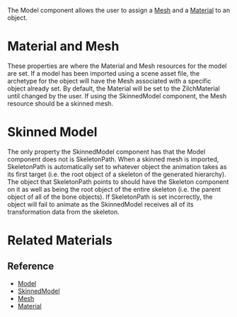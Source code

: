 The Model component allows the user to assign a [Mesh](https://github.com/ZilchEngine/ZilchDocs/blob/master/code_reference/class_reference/mesh.markdown) and a [ Material](https://github.com/ZilchEngine/ZilchDocs/blob/master/zilch_editor_documentation/zilchmanual/graphics/materials/materials_overview.markdown) to an object.

 # Material and Mesh

These properties are where the Material and Mesh resources for the model are set. If a model has been imported using a scene asset file,  the archetype for the object will have the Mesh associated with a specific object already set. By default, the Material will be set to the ZilchMaterial until changed by the user.  If using the SkinnedModel component, the Mesh resource should be a skinned mesh. 

 # Skinned Model

The only property the SkinnedModel component has that the Model component does not is SkeletonPath. When a skinned mesh is imported, SkeletonPath is automatically set to whatever object the animation takes as its first target (i.e. the root object of a skeleton of the generated hierarchy).  The object that SkeletonPath points to should have the Skeleton component on it as well as being the root object of the entire skeleton (i.e. the parent object of all of the bone objects). If SkeletonPath is set incorrectly, the object will fail to animate as the SkinnedModel receives all of its transformation data from the skeleton.

 # Related Materials
 ## Reference
- [Model](https://github.com/ZilchEngine/ZilchDocs/blob/master/zilch_editor_documentation/code_reference/class_reference/model.markdown)
- [SkinnedModel](https://github.com/ZilchEngine/ZilchDocs/blob/master/zilch_editor_documentation/code_reference/class_reference/skinnedmodel.markdown)
- [Mesh](https://github.com/ZilchEngine/ZilchDocs/blob/master/zilch_editor_documentation/code_reference/class_reference/mesh.markdown)
- [Material](https://github.com/ZilchEngine/ZilchDocs/blob/master/zilch_editor_documentation/code_reference/class_reference/material.markdown)
 

 